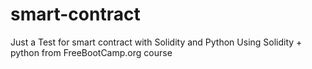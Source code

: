 # smart-contract
Just a Test for smart contract with Solidity and Python
Using Solidity + python from FreeBootCamp.org course
